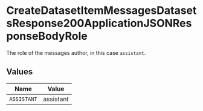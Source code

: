 # CreateDatasetItemMessagesDatasetsResponse200ApplicationJSONResponseBodyRole

The role of the messages author, in this case `assistant`.


## Values

| Name        | Value       |
| ----------- | ----------- |
| `ASSISTANT` | assistant   |
